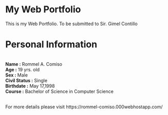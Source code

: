 # My Web Portfolio
This is my Web Portfolio. To be submitted to Sir. Gimel Contillo

<h1>Personal Information</h1> <br>
<strong>Name :</strong> Rommel A. Comiso <br>
<strong>Age :</strong> 19 yrs. old <br>
<strong>Sex :</strong> Male <br>
<strong>Civil Status :</strong> Single <br>
<strong>Birthdate :</strong> May 17,1998 <br>
<strong>Course :</strong> Bachelor of Science in Computer Science <br> <br>

<p>For more details please visit https://rommel-comiso.000webhostapp.com/</p>









  
  
